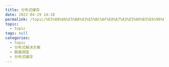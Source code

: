 ```yaml
---
title: 分布式缓存
date: 2022-04-29 14:18
permalink: /topic/%E5%88%86%E5%B8%83%E5%BC%8F%E8%A7%A3%E5%86%B3%E6%96%B9%E6%A1%88/%E6%95%B0%E6%8D%AE%E8%B0%83%E5%BA%A6/%E5%88%86%E5%B8%83%E5%BC%8F%E7%BC%93%E5%AD%98
topic: 
  - topic
tags: null
categories: 
  - topic
  - 分布式解决方案
  - 数据调度
  - 分布式缓存
---
```

　　
